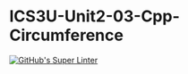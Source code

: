 # ICS3U-Unit2-03-Cpp-Circumference

[![GitHub's Super Linter](https://github.com/lily-liu-17/ICS3U-Unit2-03-Cpp-Circumference/workflows/GitHub's%20Super%20Linter/badge.svg)](https://github.com/lily-liu-17/ICS3U-Unit2-03-Cpp-Circumference/actions)
